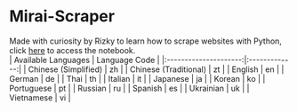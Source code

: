 # Mirai-Scraper
Made with curiosity by Rizky to learn how to scrape websites with Python, click [here](https://colab.research.google.com/drive/1tr2U70jwDelXvnm4l72XrsXqhJGJDHEE?usp=sharing) to access the notebook.  
|  Available Languages  | Language Code |
|:---------------------:|:-------------:|
|  Chinese (Simplified) |       zh      |
| Chinese (Traditional) |       zt      |
|        English        |       en      |
|         German        |       de      |
|          Thai         |       th      |
|        Italian        |       it      |
|        Japanese       |       ja      |
|         Korean        |       ko      |
|       Portuguese      |       pt      |
|        Russian        |       ru      |
|        Spanish        |       es      |
|       Ukrainian       |       uk      |
|       Vietnamese      |       vi      |
